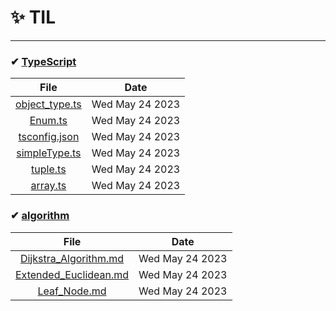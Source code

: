# ✨ TIL
---

### ✔ [TypeScript](#TypeScript)
| File | Date |
|:---:|:---:|
| [object_type.ts]("./TypeScript/object_type.ts") | Wed May 24 2023 |
| [Enum.ts]("./TypeScript/Enum.ts") | Wed May 24 2023 |
| [tsconfig.json]("./TypeScript/tsconfig.json") | Wed May 24 2023 |
| [simpleType.ts]("./TypeScript/simpleType.ts") | Wed May 24 2023 |
| [tuple.ts]("./TypeScript/tuple.ts") | Wed May 24 2023 |
| [array.ts]("./TypeScript/array.ts") | Wed May 24 2023 |

### ✔ [algorithm](#algorithm)
| File | Date |
|:---:|:---:|
| [Dijkstra_Algorithm.md]("./algorithm/Dijkstra_Algorithm.md") | Wed May 24 2023 |
| [Extended_Euclidean.md]("./algorithm/Extended_Euclidean.md") | Wed May 24 2023 |
| [Leaf_Node.md]("./algorithm/Leaf_Node.md") | Wed May 24 2023 |

